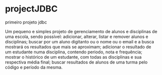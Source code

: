 # projectJDBC
primeiro projeto jdbc

Um pequeno e simples projeto de gerenciamento de alunos e disciplinas de uma escola, sendo possível:
adicionar, alterar, listar e remover alunos e disciplinas;
buscar por um aluno digitanto ou o nome ou o email e a busca mostrará os resultados que mais se aproximam;
adicionar o resultado de um estudante numa disciplina, contendo periodo, nota e frequência;
mostrar o histórico de um estudante, com todas as disciplinas e sua respectiva média final;
buscar resultados de alunos de uma turma pelo código e período da mesma.
